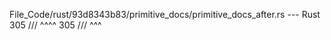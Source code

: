 File_Code/rust/93d8343b83/primitive_docs/primitive_docs_after.rs --- Rust
305 ///         ^^^^                                                                                                                                         305 ///         ^^^

